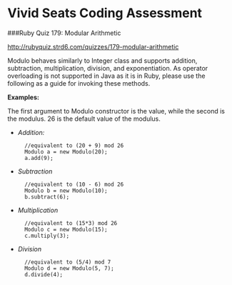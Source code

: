 Vivid Seats Coding Assessment
=============================
###Ruby Quiz 179: Modular Arithmetic

http://rubyquiz.strd6.com/quizzes/179-modular-arithmetic

Modulo behaves similarly to Integer class and supports addition, subtraction, multiplication, division, and exponentiation. As operator overloading is not supported in Java as it is in Ruby, please use the following as a guide for invoking these methods.

**Examples:**

The first argument to Modulo constructor is the value, while the second is the modulus. 26 is the default value of the modulus. 

- *Addition:*

		//equivalent to (20 + 9) mod 26
		Modulo a = new Modulo(20);
		a.add(9);

- *Subtraction*

		//equivalent to (10 - 6) mod 26
		Modulo b = new Modulo(10);
		b.subtract(6);
		

- *Multiplication*

		//equivalent to (15*3) mod 26
		Modulo c = new Modulo(15);
		c.multiply(3);
	
- *Division*

		//equivalent to (5/4) mod 7
		Modulo d = new Modulo(5, 7);
		d.divide(4);
	
	
	
		
		

